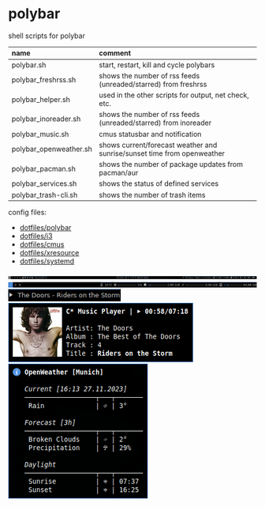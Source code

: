 # polybar

shell scripts for polybar

| name                   | comment                                                                 |
| :--------------------- | :---------------------------------------------------------------------- |
| polybar.sh             | start, restart, kill and cycle polybars                                 |
| polybar_freshrss.sh    | shows the number of rss feeds (unreaded/starred) from freshrss          |
| polybar_helper.sh      | used in the other scripts for output, net check, etc.                   |
| polybar_inoreader.sh   | shows the number of rss feeds (unreaded/starred) from inoreader         |
| polybar_music.sh       | cmus statusbar and notification                                         |
| polybar_openweather.sh | shows current/forecast weather and sunrise/sunset time from openweather |
| polybar_pacman.sh      | shows the number of package updates from pacman/aur                     |
| polybar_services.sh    | shows the status of defined services                                    |
| polybar_trash-cli.sh   | shows the number of trash items                                         |

config files:

- [dotfiles/polybar](https://github.com/mrdotx/dotfiles/tree/master/.config/polybar)
- [dotfiles/i3](https://github.com/mrdotx/dotfiles/tree/master/.config/i3)
- [dotfiles/cmus](https://github.com/mrdotx/dotfiles/tree/master/.config/cmus)
- [dotfiles/xresource](https://github.com/mrdotx/dotfiles/tree/master/.config/X11)
- [dotfiles/systemd](https://github.com/mrdotx/dotfiles/tree/master/.config/systemd/user)

![monitor1](screenshot_monitor1.png)
![monitor2](screenshot_monitor2.png)
![cmus polybar](screenshot_cmus_polybar.png)
![cmus notify](screenshot_cmus_notify.png)
![openweather](screenshot_openweather.png)
